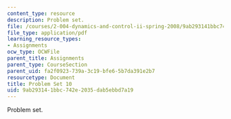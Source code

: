 ```yaml
---
content_type: resource
description: Problem set.
file: /courses/2-004-dynamics-and-control-ii-spring-2008/9ab293141bbc742e2035dab5ebbd7a19_ps10.pdf
file_type: application/pdf
learning_resource_types:
- Assignments
ocw_type: OCWFile
parent_title: Assignments
parent_type: CourseSection
parent_uid: fa2f0923-739a-3c19-bfe6-5b7da391e2b7
resourcetype: Document
title: Problem Set 10
uid: 9ab29314-1bbc-742e-2035-dab5ebbd7a19
---
```

Problem set.

